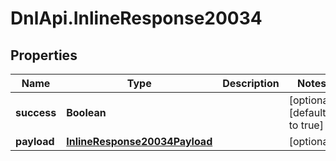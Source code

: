 # DnlApi.InlineResponse20034

## Properties
Name | Type | Description | Notes
------------ | ------------- | ------------- | -------------
**success** | **Boolean** |  | [optional] [default to true]
**payload** | [**InlineResponse20034Payload**](InlineResponse20034Payload.md) |  | [optional] 


